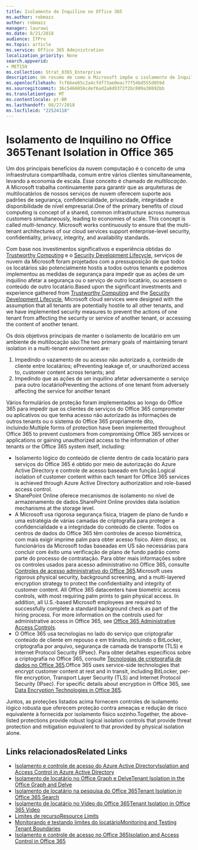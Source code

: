 ```yaml
---
title: Isolamento de Inquilino no Office 365
ms.author: robmazz
author: robmazz
manager: laurawi
ms.date: 8/21/2018
audience: ITPro
ms.topic: article
ms.service: Office 365 Administration
localization_priority: None
search.appverid:
- MET150
ms.collection: Strat_O365_Enterprise
description: Um resumo de como o Microsoft impõe o isolamento de Inquilino do Office 365.
ms.openlocfilehash: fcf66ee65c2a4cfdf73ae0eac77f54bd555d059d
ms.sourcegitcommit: 36c5466056cdef6ad2a8d9372f2bc009a30892bb
ms.translationtype: MT
ms.contentlocale: pt-BR
ms.lasthandoff: 08/27/2018
ms.locfileid: "22524118"
---
```

# <a name="tenant-isolation-in-office-365"></a><span data-ttu-id="28719-103">Isolamento de Inquilino no Office 365</span><span class="sxs-lookup"><span data-stu-id="28719-103">Tenant Isolation in Office 365</span></span>

<span data-ttu-id="28719-p101">Um dos principais benefícios da nuvem computação é o conceito de uma infraestrutura compartilhada, comum entre vários clientes simultaneamente, levando a economia de escala. Esse conceito é chamado de *multilocação*. A Microsoft trabalha continuamente para garantir que as arquiteturas de multilocatários de nossos serviços de nuvem oferecem suporte aos padrões de segurança, confidencialidade, privacidade, integridade e disponibilidade de nível empresarial.</span><span class="sxs-lookup"><span data-stu-id="28719-p101">One of the primary benefits of cloud computing is concept of a shared, common infrastructure across numerous customers simultaneously, leading to economies of scale. This concept is called *multi-tenancy*. Microsoft works continuously to ensure that the multi-tenant architectures of our cloud services support enterprise-level security, confidentiality, privacy, integrity, and availability standards.</span></span>

<span data-ttu-id="28719-107">Com base nos investimentos significativos e experiência obtidas do [Trustworthy Computing](https://www.microsoft.com/en-us/twc/default.aspx) e o [Security Development Lifecycle](http://www.microsoft.com/security/sdl/default.aspx), serviços de nuvem da Microsoft foram projetados com a pressuposição de que todos os locatários são potencialmente hostis a todos outros tenants e podemos implementou as medidas de segurança para impedir que as ações de um inquilino afetar a segurança ou o serviço de outro locatário, ou acessem o conteúdo de outro locatário.</span><span class="sxs-lookup"><span data-stu-id="28719-107">Based upon the significant investments and experience gathered from [Trustworthy Computing](https://www.microsoft.com/en-us/twc/default.aspx) and the [Security Development Lifecycle](http://www.microsoft.com/security/sdl/default.aspx), Microsoft cloud services were designed with the assumption that all tenants are potentially hostile to all other tenants, and we have implemented security measures to prevent the actions of one tenant from affecting the security or service of another tenant, or accessing the content of another tenant.</span></span>

<span data-ttu-id="28719-108">Os dois objetivos principais de manter o isolamento de locatário em um ambiente de multilocação são:</span><span class="sxs-lookup"><span data-stu-id="28719-108">The two primary goals of maintaining tenant isolation in a multi-tenant environment are:</span></span>
1.  <span data-ttu-id="28719-109">Impedindo o vazamento de ou acesso não autorizado a, conteúdo de cliente entre locatários; e</span><span class="sxs-lookup"><span data-stu-id="28719-109">Preventing leakage of, or unauthorized access to, customer content across tenants; and</span></span>
2.  <span data-ttu-id="28719-110">Impedindo que as ações de um inquilino afetar adversamente o serviço para outro locatário</span><span class="sxs-lookup"><span data-stu-id="28719-110">Preventing the actions of one tenant from adversely affecting the service for another tenant</span></span>

<span data-ttu-id="28719-111">Vários formulários de proteção foram implementados ao longo do Office 365 para impedir que os clientes de serviços do Office 365 comprometer ou aplicativos ou que tenha acesso não autorizado às informações de outros tenants ou o sistema do Office 365 propriamente dito, incluindo:</span><span class="sxs-lookup"><span data-stu-id="28719-111">Multiple forms of protection have been implemented throughout Office 365 to prevent customers from compromising Office 365 services or applications or gaining unauthorized access to the information of other tenants or the Office 365 system itself, including:</span></span>
- <span data-ttu-id="28719-112">Isolamento lógico do conteúdo de cliente dentro de cada locatário para serviços do Office 365 é obtido por meio de autorização do Azure Active Directory e controle de acesso baseado em função.</span><span class="sxs-lookup"><span data-stu-id="28719-112">Logical isolation of customer content within each tenant for Office 365 services is achieved through Azure Active Directory authorization and role-based access control.</span></span>
- <span data-ttu-id="28719-113">SharePoint Online oferece mecanismos de isolamento no nível de armazenamento de dados.</span><span class="sxs-lookup"><span data-stu-id="28719-113">SharePoint Online provides data isolation mechanisms at the storage level.</span></span>
- <span data-ttu-id="28719-p102">A Microsoft usa rigorosa segurança física, triagem de plano de fundo e uma estratégia de várias camadas de criptografia para proteger a confidencialidade e a integridade do conteúdo de cliente. Todos os centros de dados do Office 365 têm controles de acesso biométrica, com mais exigir imprime palm para obter acesso físico. Além disso, os funcionários da Microsoft todas baseadas em US são necessárias para concluir com êxito uma verificação de plano de fundo padrão como parte do processo de contratação. Para obter mais informações sobre os controles usados para acesso administrativo no Office 365, consulte [Controles de acesso administrativo do Office 365](office-365-administrative-access-controls-overview.md).</span><span class="sxs-lookup"><span data-stu-id="28719-p102">Microsoft uses rigorous physical security, background screening, and a multi-layered encryption strategy to protect the confidentiality and integrity of customer content. All Office 365 datacenters have biometric access controls, with most requiring palm prints to gain physical access. In addition, all U.S.-based Microsoft employees are required to successfully complete a standard background check as part of the hiring process. For more information on the controls used for administrative access in Office 365, see [Office 365 Administrative Access Controls](office-365-administrative-access-controls-overview.md).</span></span>
- <span data-ttu-id="28719-p103">O Office 365 usa tecnologias no lado do serviço que criptografar conteúdo de cliente em repouso e em trânsito, incluindo o BitLocker, criptografia por arquivo, segurança de camada de transporte (TLS) e Internet Protocol Security (IPsec). Para obter detalhes específicos sobre a criptografia no Office 365, consulte [Tecnologias de criptografia de dados no Office 365](office-365-encryption-in-the-microsoft-cloud-overview.md).</span><span class="sxs-lookup"><span data-stu-id="28719-p103">Office 365 uses service-side technologies that encrypt customer content at rest and in transit, including BitLocker, per-file encryption, Transport Layer Security (TLS) and Internet Protocol Security (IPsec). For specific details about encryption in Office 365, see [Data Encryption Technologies in Office 365](office-365-encryption-in-the-microsoft-cloud-overview.md).</span></span>

<span data-ttu-id="28719-120">Juntos, as proteções listados acima fornecem controles de isolamento lógico robusta que oferecem proteção contra ameaças e redução de risco equivalente à fornecida por isolamento físico sozinho.</span><span class="sxs-lookup"><span data-stu-id="28719-120">Together, the above-listed protections provide robust logical isolation controls that provide threat protection and mitigation equivalent to that provided by physical isolation alone.</span></span>

## <a name="related-links"></a><span data-ttu-id="28719-121">Links relacionados</span><span class="sxs-lookup"><span data-stu-id="28719-121">Related Links</span></span>
- [<span data-ttu-id="28719-122">Isolamento e controle de acesso do Azure Active Directory</span><span class="sxs-lookup"><span data-stu-id="28719-122">Isolation and Access Control in Azure Active Directory</span></span>](office-365-isolation-in-azure-active-directory.md)
- [<span data-ttu-id="28719-123">Isolamento de locatário no Office Graph e Delve</span><span class="sxs-lookup"><span data-stu-id="28719-123">Tenant Isolation in the Office Graph and Delve</span></span>](office-365-isolation-in-graph-and-delve.md)
- [<span data-ttu-id="28719-124">Isolamento de locatário na pesquisa do Office 365</span><span class="sxs-lookup"><span data-stu-id="28719-124">Tenant Isolation in Office 365 Search</span></span>](office-365-isolation-in-office-365-search.md)
- [<span data-ttu-id="28719-125">Isolamento de locatário no Vídeo do Office 365</span><span class="sxs-lookup"><span data-stu-id="28719-125">Tenant Isolation in Office 365 Video</span></span>](office-365-isolation-in-office-365-video.md)
- [<span data-ttu-id="28719-126">Limites de recurso</span><span class="sxs-lookup"><span data-stu-id="28719-126">Resource Limits</span></span>](office-365-resource-limits.md)
- [<span data-ttu-id="28719-127">Monitorando e testando limites do locatário</span><span class="sxs-lookup"><span data-stu-id="28719-127">Monitoring and Testing Tenant Boundaries</span></span>](office-365-monitoring-and-testing.md)
- [<span data-ttu-id="28719-128">Isolamento e controle de acesso no Office 365</span><span class="sxs-lookup"><span data-stu-id="28719-128">Isolation and Access Control in Office 365</span></span>](office-365-isolation-in-office-365.md)